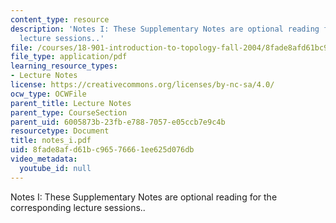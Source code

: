 ```yaml
---
content_type: resource
description: 'Notes I: These Supplementary Notes are optional reading for the corresponding
  lecture sessions..'
file: /courses/18-901-introduction-to-topology-fall-2004/8fade8afd61bc96576661ee625d076db_notes_i.pdf
file_type: application/pdf
learning_resource_types:
- Lecture Notes
license: https://creativecommons.org/licenses/by-nc-sa/4.0/
ocw_type: OCWFile
parent_title: Lecture Notes
parent_type: CourseSection
parent_uid: 6005873b-23fb-e788-7057-e05ccb7e9c4b
resourcetype: Document
title: notes_i.pdf
uid: 8fade8af-d61b-c965-7666-1ee625d076db
video_metadata:
  youtube_id: null
---
```

Notes I: These Supplementary Notes are optional reading for the corresponding lecture sessions..